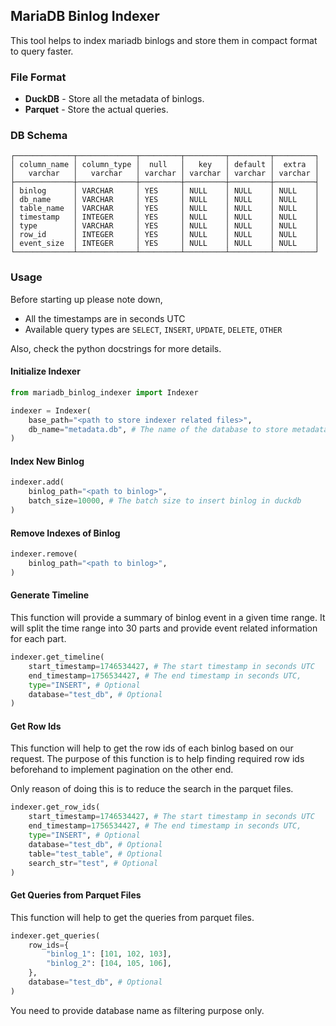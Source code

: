 ## MariaDB Binlog Indexer

This tool helps to index mariadb binlogs and store them in compact format to query faster.

### File Format

- **DuckDB** - Store all the metadata of binlogs.
- **Parquet** - Store the actual queries.

### DB Schema

```
┌─────────────┬─────────────┬─────────┬─────────┬─────────┬─────────┐
│ column_name │ column_type │  null   │   key   │ default │  extra  │
│   varchar   │   varchar   │ varchar │ varchar │ varchar │ varchar │
├─────────────┼─────────────┼─────────┼─────────┼─────────┼─────────┤
│ binlog      │ VARCHAR     │ YES     │ NULL    │ NULL    │ NULL    │
│ db_name     │ VARCHAR     │ YES     │ NULL    │ NULL    │ NULL    │
│ table_name  │ VARCHAR     │ YES     │ NULL    │ NULL    │ NULL    │
│ timestamp   │ INTEGER     │ YES     │ NULL    │ NULL    │ NULL    │
│ type        │ VARCHAR     │ YES     │ NULL    │ NULL    │ NULL    │
│ row_id      │ INTEGER     │ YES     │ NULL    │ NULL    │ NULL    │
│ event_size  │ INTEGER     │ YES     │ NULL    │ NULL    │ NULL    │
└─────────────┴─────────────┴─────────┴─────────┴─────────┴─────────┘
```

### Usage

Before starting up please note down,

- All the timestamps are in seconds UTC
- Available query types are `SELECT`, `INSERT`, `UPDATE`, `DELETE`, `OTHER`

Also, check the python docstrings for more details.

#### Initialize Indexer

```python
from mariadb_binlog_indexer import Indexer

indexer = Indexer(
    base_path="<path to store indexer related files>",
    db_name="metadata.db", # The name of the database to store metadata
)
```

#### Index New Binlog

```python
indexer.add(
    binlog_path="<path to binlog>",
    batch_size=10000, # The batch size to insert binlog in duckdb
)
```

#### Remove Indexes of Binlog

```python
indexer.remove(
    binlog_path="<path to binlog>",
)
```

#### Generate Timeline

This function will provide a summary of binlog event in a given time range. It will split the time range into 30 parts and provide event related information for each part.

```python
indexer.get_timeline(
    start_timestamp=1746534427, # The start timestamp in seconds UTC
    end_timestamp=1756534427, # The end timestamp in seconds UTC,
    type="INSERT", # Optional
    database="test_db", # Optional
)
```

#### Get Row Ids

This function will help to get the row ids of each binlog based on our request.
The purpose of this function is to help finding required row ids beforehand to implement pagination on the other end.

Only reason of doing this is to reduce the search in the parquet files.

```python
indexer.get_row_ids(
    start_timestamp=1746534427, # The start timestamp in seconds UTC
    end_timestamp=1756534427, # The end timestamp in seconds UTC,
    type="INSERT", # Optional
    database="test_db", # Optional
    table="test_table", # Optional
    search_str="test", # Optional
)
```

#### Get Queries from Parquet Files

This function will help to get the queries from parquet files.

```python
indexer.get_queries(
    row_ids={
        "binlog_1": [101, 102, 103],
        "binlog_2": [104, 105, 106],
    },
    database="test_db", # Optional
)
```

You need to provide database name as filtering purpose only.
